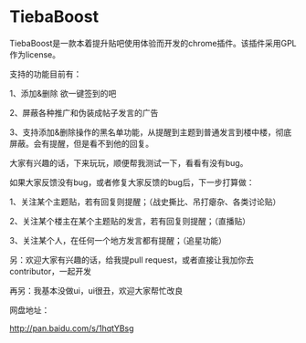 # TiebaBoost

TiebaBoost是一款本着提升贴吧使用体验而开发的chrome插件。该插件采用GPL作为license。

支持的功能目前有：

1、添加&删除 欲一键签到的吧

2、屏蔽各种推广和伪装成帖子发言的广告

3、支持添加&删除操作的黑名单功能，从提醒到主题到普通发言到楼中楼，彻底屏蔽。会有提醒，但是看不到他的回复。


大家有兴趣的话，下来玩玩，顺便帮我测试一下，看看有没有bug。

如果大家反馈没有bug，或者修复大家反馈的bug后，下一步打算做：

1、关注某个主题贴，若有回复则提醒；（战史撕比、吊打瘪杂、各类讨论贴）

2、关注某个楼主在某个主题贴的发言，若有回复则提醒；（直播贴）

3、关注某个人，在任何一个地方发言都有提醒；（追星功能）


另：欢迎大家有兴趣的话，给我提pull request，或者直接让我加你去contributor，一起开发

再另：我基本没做ui，ui很丑，欢迎大家帮忙改良


网盘地址：

http://pan.baidu.com/s/1hqtYBsg
